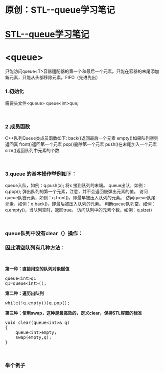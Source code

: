 # 原创：STL--queue学习笔记

# [STL--queue学习笔记](https://www.cnblogs.com/LjwCarrot/p/9050623.html)

# &lt;queue&gt;

只能访问queue&lt;T&gt;容器适配器的第一个和最后一个元素。只能在容器的末尾添加新元素，只能从头部移除元素。FIFO（先进先出）

### 1.初始化

> 
需要头文件&lt;queue&gt;
queue&lt;int&gt;que;


 

### 2.成员函数

> 
C++队列Queue类成员函数如下:
back()返回最后一个元素
empty()如果队列空则返回真
front()返回第一个元素
pop()删除第一个元素
push()在末尾加入一个元素
size()返回队列中元素的个数


 

### 3.queue 的基本操作举例如下：

> 
queue入队，如例：q.push(x); 将x 接到队列的末端。
queue出队，如例：q.pop(); 弹出队列的第一个元素，注意，并不会返回被弹出元素的值。
访问queue队首元素，如例：q.front()，即最早被压入队列的元素。
访问queue队尾元素，如例：q.back()，即最后被压入队列的元素。
判断queue队列空，如例：q.empty()，当队列空时，返回true。
访问队列中的元素个数，如例：q.size()


 

### queue队列中没有clear（）操作：

### 因此清空队列有几种方法：

 

**第一种：直接用空的队列对象赋值**

> 
<pre>
queue&lt;int&gt;q1
q1=queue&lt;int&gt;();</pre>


**第二种：遍历出队列**

> 
<pre>
while(!q.empty())q.pop();</pre>


**第三种：使用swap，这种是最高效的，定义clear，保持STL容器的标准**

> 
<pre>
void clear(queue&lt;int&gt;&amp; q)
{
    queue&lt;int&gt;empty;
    swap(empty,q);
}</pre>


 

### 举个例子

 
